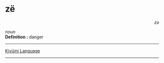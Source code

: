 
# zë

<div align="right"><i>zə</i></div>

*noun*  
**Definition :** danger  

---

[Kivümi Language](../README.md)

---
